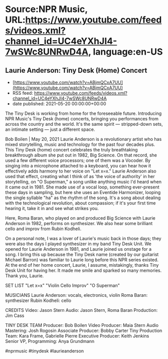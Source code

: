 # Source:NPR Music, URL:https://www.youtube.com/feeds/videos.xml?channel_id=UC4eYXhJI4-7wSWc8UNRwD4A, language:en-US

## Laurie Anderson: Tiny Desk (Home) Concert
 - [https://www.youtube.com/watch?v=ABjmQCxA7UU](https://www.youtube.com/watch?v=ABjmQCxA7UU)
 - RSS feed: https://www.youtube.com/feeds/videos.xml?channel_id=UC4eYXhJI4-7wSWc8UNRwD4A
 - date published: 2021-05-20 00:00:00+00:00

The Tiny Desk is working from home for the foreseeable future. Introducing NPR Music's Tiny Desk (home) concerts, bringing you performances from across the country and the world. It's the same spirit — stripped-down sets, an intimate setting — just a different space.

Bob Boilen | May 20, 2021
Laurie Anderson is a revolutionary artist who has mixed storytelling, music and technology for the past four decades plus. This Tiny Desk (home) concert celebrates the truly breathtaking breakthrough album she put out in 1982, Big Science. On that record, she used a few different voice processors; one of them was a Vocoder. By singing into a microphone attached to a keyboard, you can hear how it effectively adds harmony to her voice on "Let x=x." Laurie Anderson also used that effect, creating what I think of as 'the voice of authority' in her storytelling, on "O Superman," a song unlike anything music I'd heard when it came out in 1981. She made use of a vocal loop, something ever-present these days in sampling, but here she uses an Eventide Harmonizer, looping the single syllable "ha" as the rhythm of the song. It's a song about dealing with the technological revolution, about compassion; if it's your first time hearing it, take it in and see what strikes you.

Here, Roma Baran, who played on and produced Big Science with Laurie Anderson in 1982, performs on synthesizer. We also hear some brilliant cello and improv from Rubin Kodheli.

On a personal note, I was a lover of Laurie's music back in those days; they were also the days I played synthesizer in my band Tiny Desk Unit. We opened for Laurie Anderson in 1981, and Laurie joined us onstage for a song. I bring this up because the Tiny Desk name (created by our guitarist Michael Barron) was familiar to Laurie long before this NPR series existed. At the end of her home concert, Laurie, I assume, mistakingly, thanks Tiny Desk Unit for having her. It made me smile and sparked so many memories. Thank you, Laurie.

SET LIST
"Let x=x"
"Violin Cello Improv"
"O Superman"

MUSICIANS
Laurie Anderson: vocals, electronics, violin
Roma Baran: synthesizer
Rubin Kodheli: cello

CREDITS
Video: Jason Stern
Audio: Jason Stern, Roma Baran
Production: Jim Cass

TINY DESK TEAM
Producer: Bob Boilen
Video Producer: Maia Stern
Audio Mastering: Josh Rogosin
Associate Producer: Bobby Carter
Tiny Production Team: Kara Frame, Gabrielle Pierre
Executive Producer: Keith Jenkins
Senior VP, Programming: Anya Grundmann

#nprmusic #tinydesk #laurieanderson

